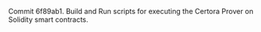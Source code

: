Commit 6f89ab1.                    Build and Run scripts for executing the Certora Prover on Solidity smart contracts.